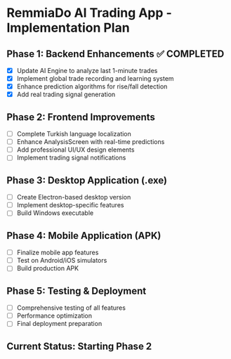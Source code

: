 # RemmiaDo AI Trading App - Implementation Plan

## Phase 1: Backend Enhancements ✅ COMPLETED
- [x] Update AI Engine to analyze last 1-minute trades
- [x] Implement global trade recording and learning system
- [x] Enhance prediction algorithms for rise/fall detection
- [x] Add real trading signal generation

## Phase 2: Frontend Improvements
- [ ] Complete Turkish language localization
- [ ] Enhance AnalysisScreen with real-time predictions
- [ ] Add professional UI/UX design elements
- [ ] Implement trading signal notifications

## Phase 3: Desktop Application (.exe)
- [ ] Create Electron-based desktop version
- [ ] Implement desktop-specific features
- [ ] Build Windows executable

## Phase 4: Mobile Application (APK)
- [ ] Finalize mobile app features
- [ ] Test on Android/iOS simulators
- [ ] Build production APK

## Phase 5: Testing & Deployment
- [ ] Comprehensive testing of all features
- [ ] Performance optimization
- [ ] Final deployment preparation

## Current Status: Starting Phase 2
